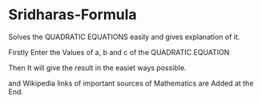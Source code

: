 # Sridharas-Formula
Solves the QUADRATIC EQUATIONS easily and gives explanation of it.

Firstly Enter the Values of a, b and c of the QUADRATIC EQUATION

Then It will give the result in the easiet ways possible.

and Wikipedia links of important sources of Mathematics are Added at the End.
